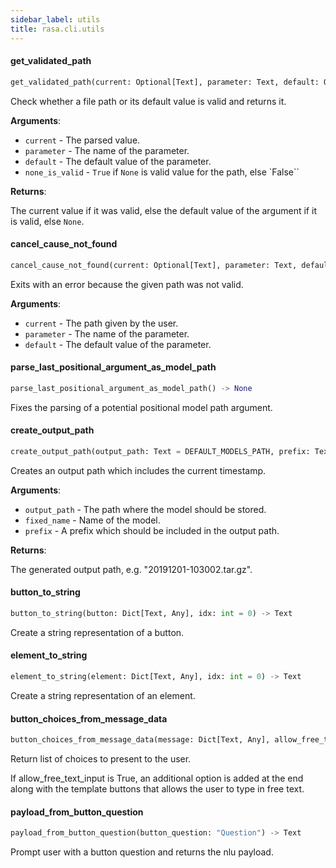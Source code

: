 ```yaml
---
sidebar_label: utils
title: rasa.cli.utils
---
```


#### get\_validated\_path

```python
get_validated_path(current: Optional[Text], parameter: Text, default: Optional[Text] = None, none_is_valid: bool = False) -> Optional[Text]
```

Check whether a file path or its default value is valid and returns it.

**Arguments**:

- `current` - The parsed value.
- `parameter` - The name of the parameter.
- `default` - The default value of the parameter.
- `none_is_valid` - `True` if `None` is valid value for the path,
  else `False``
  

**Returns**:

  The current value if it was valid, else the default value of the
  argument if it is valid, else `None`.

#### cancel\_cause\_not\_found

```python
cancel_cause_not_found(current: Optional[Text], parameter: Text, default: Optional[Text]) -> None
```

Exits with an error because the given path was not valid.

**Arguments**:

- `current` - The path given by the user.
- `parameter` - The name of the parameter.
- `default` - The default value of the parameter.

#### parse\_last\_positional\_argument\_as\_model\_path

```python
parse_last_positional_argument_as_model_path() -> None
```

Fixes the parsing of a potential positional model path argument.

#### create\_output\_path

```python
create_output_path(output_path: Text = DEFAULT_MODELS_PATH, prefix: Text = "", fixed_name: Optional[Text] = None) -> Text
```

Creates an output path which includes the current timestamp.

**Arguments**:

- `output_path` - The path where the model should be stored.
- `fixed_name` - Name of the model.
- `prefix` - A prefix which should be included in the output path.
  

**Returns**:

  The generated output path, e.g. &quot;20191201-103002.tar.gz&quot;.

#### button\_to\_string

```python
button_to_string(button: Dict[Text, Any], idx: int = 0) -> Text
```

Create a string representation of a button.

#### element\_to\_string

```python
element_to_string(element: Dict[Text, Any], idx: int = 0) -> Text
```

Create a string representation of an element.

#### button\_choices\_from\_message\_data

```python
button_choices_from_message_data(message: Dict[Text, Any], allow_free_text_input: bool = True) -> List[Text]
```

Return list of choices to present to the user.

If allow_free_text_input is True, an additional option is added
at the end along with the template buttons that allows the user
to type in free text.

#### payload\_from\_button\_question

```python
payload_from_button_question(button_question: "Question") -> Text
```

Prompt user with a button question and returns the nlu payload.

